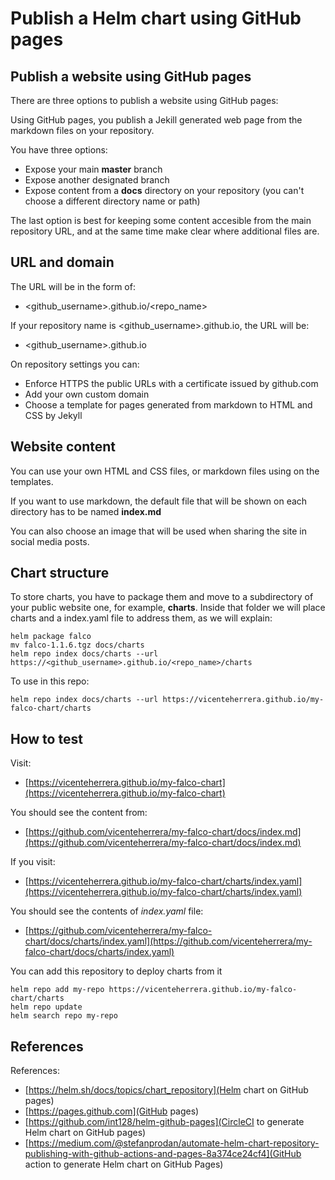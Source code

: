# Publish a Helm chart using GitHub pages

## Publish a website using GitHub pages

There are three options to publish a website using GitHub pages:

Using GitHub pages, you publish a Jekill generated web page from the markdown files on your repository.

You have three options:

* Expose your main **master** branch
* Expose another designated branch
* Expose content from a **docs** directory on your repository (you can't choose a different directory name or path)

The last option is best for keeping some content accesible from the main repository URL, and at the same time make clear where additional files are.

## URL and domain

The URL will be in the form of:
* \<github_username\>.github.io/\<repo_name\>

If your repository name is <github_username>.github.io, the URL will be:
* \<github_username\>.github.io

On repository settings you can:

* Enforce HTTPS the public URLs with a certificate issued by github.com
* Add your own custom domain
* Choose a template for pages generated from markdown to HTML and CSS by Jekyll

## Website content

You can use your own HTML and CSS files, or markdown files using on the templates.

If you want to use markdown, the default file that will be shown on each directory has to be named **index.md**

You can also choose an image that will be used when sharing the site in social media posts.

## Chart structure

To store charts, you have to package them and move to a subdirectory of your public website one, for example, **charts**.
Inside that folder we will place charts and a index.yaml file to address them, as we will explain:

```
helm package falco
mv falco-1.1.6.tgz docs/charts
helm repo index docs/charts --url https://<github_username>.github.io/<repo_name>/charts
```

To use in this repo:
```
helm repo index docs/charts --url https://vicenteherrera.github.io/my-falco-chart/charts
```

## How to test

Visit:
* [https://vicenteherrera.github.io/my-falco-chart](https://vicenteherrera.github.io/my-falco-chart)

You should see the content from:
* [https://github.com/vicenteherrera/my-falco-chart/docs/index.md](https://github.com/vicenteherrera/my-falco-chart/docs/index.md)

If you visit:
* [https://vicenteherrera.github.io/my-falco-chart/charts/index.yaml](https://vicenteherrera.github.io/my-falco-chart/charts/index.yaml)

You should see the contents of _index.yaml_ file:
* [https://github.com/vicenteherrera/my-falco-chart/docs/charts/index.yaml](https://github.com/vicenteherrera/my-falco-chart/docs/charts/index.yaml)

You can add this repository to deploy charts from it

```
helm repo add my-repo https://vicenteherrera.github.io/my-falco-chart/charts
helm repo update
helm search repo my-repo
```

## References

References:
* [https://helm.sh/docs/topics/chart_repository](Helm chart on GitHub pages)
* [https://pages.github.com](GitHub pages)
* [https://github.com/int128/helm-github-pages](CircleCI to generate Helm chart on GitHub pages)
* [https://medium.com/@stefanprodan/automate-helm-chart-repository-publishing-with-github-actions-and-pages-8a374ce24cf4](GitHub action to generate Helm chart on GitHub Pages)